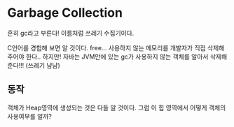 # Garbage Collection
흔히 gc라고 부른다! 이름처럼 쓰레기 수집기이다. 

C언어를 경험해 보면 알 것이다. free... 사용하지 않는 메모리를 개발자가 직접 삭제해주어야 한다.. 
하지만! 자바는 JVM안에 있는 gc가 사용하지 않는 객체를 알아서 삭제해준다!!! (쓰레기 냠냠)

## 동작
객체가 Heap영역에 생성되는 것은 다들 알 것이다. 그럼 이 힙 영역에서 어떻게 객체의 사용여부를 알까?
